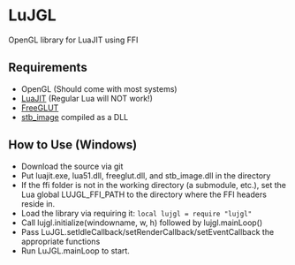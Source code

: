 LuJGL
=====

OpenGL library for LuaJIT using FFI

Requirements
------------

 + OpenGL (Should come with most systems)
 + [LuaJIT](http://luajit.org/luajit.html) (Regular Lua will NOT work!)
 + [FreeGLUT](http://freeglut.sourceforge.net/)
 + [stb_image](http://nothings.org/) compiled as a DLL

How to Use (Windows)
--------------------
 + Download the source via git
 + Put luajit.exe, lua51.dll, freeglut.dll, and stb_image.dll in the directory
 + If the ffi folder is not in the working directory (a submodule, etc.), set the Lua global LUJGL_FFI_PATH to the directory where the FFI headers reside in.
 + Load the library via requiring it: `local lujgl = require "lujgl"`
 + Call lujgl.initialize(windowname, w, h) followed by lujgl.mainLoop()
 + Pass LuJGL.setIdleCallback/setRenderCallback/setEventCallback the appropriate functions
 + Run LuJGL.mainLoop to start.
